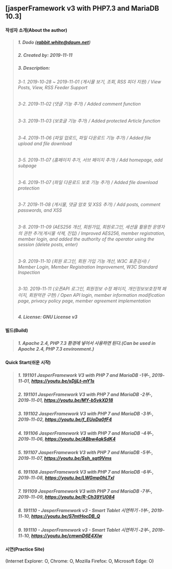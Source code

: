 ## [jasperFramework v3 with PHP7.3 and MariaDB 10.3]

#### 작성자 소개(About the author)
> ##### 1. Dodo (rabbit.white@daum.net)
> ##### 2. Created by: 2019-11-11
> ##### 3. Description: 
> ###### 3-1. 2019-10-28 ~ 2019-11-01 (게시물 보기, 조회, RSS 피더 지원) / View Posts, View, RSS Feeder Support
> ###### 3-2. 2019-11-02 (댓글 기능 추가) / Added comment function
> ###### 3-3. 2019-11-03 (보호글 기능 추가) / Added protected Article function
> ###### 3-4. 2019-11-06 (파일 업로드, 파일 다운로드 기능 추가) / Added file upload and file download
> ###### 3-5. 2019-11-07 (홈페이지 추가, 서브 페이지 추가) / Add homepage, add subpage
> ###### 3-6. 2019-11-07 (파일 다운로드 보호 기능 추가) / Added file download protection
> ###### 3-7. 2019-11-08 (게시물, 댓글 암호 및 XSS 추가) / Add posts, comment passwords, and XSS
> ###### 3-8. 2019-11-09 (AES256 개선, 회원가입, 회원로그인, 세션을 활용한 운영자의 권한 추가(게시물 삭제, 진입) / Improved AES256, member registration, member login, and added the authority of the operator using the session (delete posts, enter)
> ###### 3-9. 2019-11-10 (회원 로그인, 회원 가입 기능 개선, W3C 표준검사) / Member Login, Member Registration Improvement, W3C Standard Inspection
> ###### 3-10. 2019-11-11 (오픈API 로그인, 회원정보 수정 페이지, 개인정보보호정책 페이지, 회원약관 구현) / Open API login, member information modification page, privacy policy page, member agreement implementation
> ##### 4. License: GNU License v3

#### 빌드(Build)
> ##### 1. Apache 2.4, PHP 7.3 환경에 넣어서 사용하면 된다.(Can be used in Apache 2.4, PHP 7.3 environment.)

#### Quick Start(쉬운 시작)
> ##### 1. 191101 JasperFramework V3 with PHP 7 and MariaDB -1부-, 2019-11-01, https://youtu.be/sDjjLt-mY1s 
> ##### 2. 191101 JasperFramework V3 with PHP 7 and MariaDB -2부-, 2019-11-01, https://youtu.be/MY-b5vkXD18
> ##### 3. 191102 JasperFramework V3 with PHP 7 and MariaDB -3부-, 2019-11-02, https://youtu.be/f_EUoDa0fF4
> ##### 4. 191106 JasperFramework V3 with PHP 7 and MariaDB -4부-, 2019-11-06, https://youtu.be/ABbw4qkSdK4
> ##### 5. 191107 JasperFramework V3 with PHP 7 and MariaDB -5부-, 2019-11-07, https://youtu.be/Ssh_sqt9Vms
> ##### 6. 191108 JasperFramework V3 with PHP 7 and MariaDB -6부-, 2019-11-08, https://youtu.be/LWGmp0hLTxI
> ##### 7. 191109 JasperFramework V3 with PHP 7 and MariaDB -7부-, 2019-11-09, https://youtu.be/R-Ch39YU084
> ##### 8. 191110 - JasperFramework v3 - Smart Tablet 시연하기 -1부-, 2019-11-10, https://youtu.be/S7mtHocDB_Q
> ##### 9. 191110 - JasperFramework v3 - Smart Tablet 시연하기 -2부-, 2019-11-10, https://youtu.be/cmwnD6E4Xlw

#### 시연(Practice Site)
(Internet Explorer: O, Chrome: O, Mozilla Firefox: O, Microsoft Edge: O)
